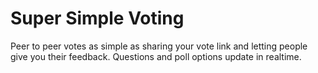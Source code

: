 # Super Simple Voting
Peer to peer votes as simple as sharing your vote link and letting people give you their feedback. Questions and poll options update in realtime.
